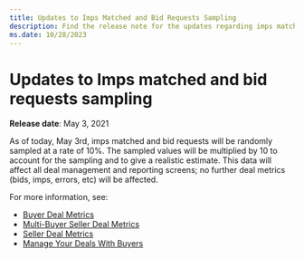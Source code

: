 ```yaml
---
title: Updates to Imps Matched and Bid Requests Sampling
description: Find the release note for the updates regarding imps matched and bid requests sample rates.
ms.date: 10/28/2023
---
```


# Updates to Imps matched and bid requests sampling

**Release date**: May 3, 2021

As of today, May 3rd, imps matched and bid requests will be randomly sampled at a rate of 10%. The sampled values will be multiplied by 10 to account for the sampling and to give a realistic estimate. This data will affect all deal management and reporting screens; no further deal metrics (bids, imps, errors, etc) will be affected.

For more information, see:

- [Buyer Deal Metrics](buyer-deal-metrics.md)
- [Multi-Buyer Seller Deal Metrics](multi-buyer-seller-deal-metrics.md)
- [Seller Deal Metrics](seller-deal-metrics.md)
- [Manage Your Deals With Buyers](manage-your-deals-with-buyers.md)
